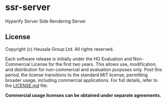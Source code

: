 # ssr-server

Hyperify Server Side Rendering Server

## License

Copyright (c) Heusala Group Ltd. All rights reserved. 

Each software release is initially under the HG Evaluation and 
Non-Commercial License for the first two years. This allows use, modification, 
and distribution for non-commercial and evaluation purposes only. Post this 
period, the license transitions to the standard MIT license, permitting broader
usage, including commercial applications. For full details, refer to the 
[LICENSE.md](LICENSE.md) file. 

**Commercial usage licenses can be obtained under separate agreements.**

